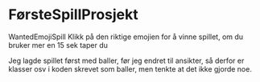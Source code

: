 # FørsteSpillProsjekt
 WantedEmojiSpill
 Klikk på den riktige emojien for å vinne spillet, om du bruker mer en 15 sek taper du

 Jeg lagde spillet først med baller, før jeg endret til ansikter, så derfor er klasser osv i koden skrevet som baller, men tenkte at det ikke gjorde noe.
